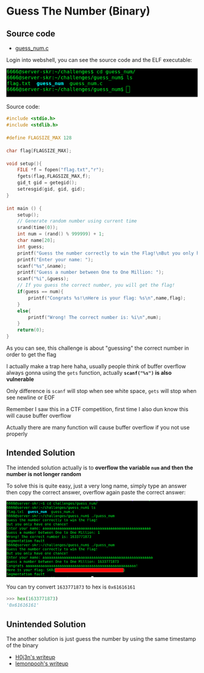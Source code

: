 # Guess The Number (Binary)

## Source code
- [guess_num.c](guess_num.c)

Login into webshell, you can see the source code and the ELF executable:

![image1](image1.png)

Source code:
```c
#include <stdio.h>
#include <stdlib.h> 

#define FLAGSIZE_MAX 128

char flag[FLAGSIZE_MAX];

void setup(){ 
    FILE *f = fopen("flag.txt","r");
    fgets(flag,FLAGSIZE_MAX,f);
    gid_t gid = getegid();
    setresgid(gid, gid, gid);
} 

int main () { 
    setup();
    // Generate random number using current time
    srand(time(0)); 
    int num = (rand() % 999999) + 1;
    char name[20];
    int guess;
    printf("Guess the number correctly to win the Flag!\nBut you only have one chance!\n"); 
    printf("Enter your name: ");
    scanf("%s",&name);
    printf("Guess a number between One to One Million: ");
    scanf("%i",&guess); 
    // If you guess the correct number, you will get the flag!
    if(guess == num){ 
        printf("Congrats %s!\nHere is your flag: %s\n",name,flag);
    } 
    else{ 
        printf("Wrong! The correct number is: %i\n",num); 
    } 
    return(0);
}
```

As you can see, this challenge is about "guessing" the correct number in order to get the flag

I actually make a trap here haha, usually people think of buffer overflow always gonna using the `gets` function, actually **`scanf("%s")` is also vulnerable**

Only difference is `scanf` will stop when see white space, `gets` will stop when see newline or EOF

Remember I saw this in a CTF competition, first time I also dun know this will cause buffer overflow

Actually there are many function will cause buffer overflow if you not use properly

## Intended Solution
The intended solution actually is to **overflow the variable `num` and then the number is not longer random**

To solve this is quite easy, just a very long name, simply type an answer then copy the correct answer, overflow again paste the correct answer:

![image2](image2.png)

You can try convert `1633771873` to hex is `0x61616161`
```py
>>> hex(1633771873)
'0x61616161'
```
## Unintended Solution
The another solution is just guess the number by using the same timestamp of the binary

- [H0j3n's writeup](https://github.com/H0j3n/EzpzCTF/tree/main/Writeup/SKRCTF/Binary_Exploitation/Guess_The_Number)
- [lemonpooh's writeup](https://github.com/lemonpooh/SKR-CTF-WriteU-P/blob/main/Binary%20exploitation.md#1-guess-the-number)
